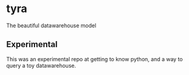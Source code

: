 # tyra
The beautiful datawarehouse model

## Experimental

This was an experimental repo at getting to know python, and a way to query a toy datawarehouse.
